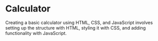 # Calculator
Creating a basic calculator using HTML, CSS, and JavaScript involves setting up the structure with HTML, styling it with CSS, and adding functionality with JavaScript.
